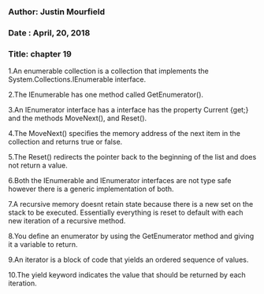 ### Author: Justin Mourfield
### Date : April, 20, 2018
### Title: chapter 19

1.An enumerable collection is a collection that implements the System.Collections.IEnumerable interface.

2.The IEnumerable has one method called GetEnumerator(). 

3.An IEnumerator interface has a interface has the property Current {get;} and the methods MoveNext(), and Reset().
 
4.The MoveNext() specifies the memory address of the next item in the collection and returns true or false. 

5.The Reset() redirects the pointer back to the beginning of the list and does not return a value. 

6.Both the IEnumerable and IEnumerator interfaces are not type safe however there is a generic implementation of both.

7.A recursive memory doesnt retain state because there is a new set on the stack to be executed. Essentially everything is reset to default with each new iteration of a recursive method.

8.You define an enumerator by using the GetEnumerator method and giving it a variable to return. 

9.An iterator is a block of code that yields an ordered sequence of values.

10.The yield keyword indicates the value that should be returned by each iteration.
